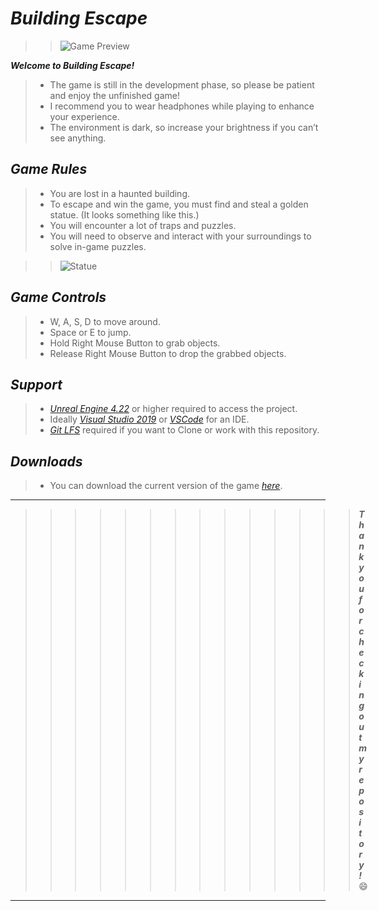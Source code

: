 # _Building Escape_
>>  ![Game Preview](https://lh6.googleusercontent.com/HNt-3-jfvo2cndMalbvuGOaUDO8kqybAI7mYPVtKXUbPipBKajQXtX26IEsN3Muktnt82oOQwQ_vURFRcU4nIbsv7eNITbdghprXfF_StNlspxFOytizRMGMcMMqw8P2vIkmlr8Z)

 **_Welcome to Building Escape!_**
> - The game is still in the development phase, so please be patient and enjoy the unfinished game!
> - I recommend you to wear headphones while playing to enhance your experience.
> - The environment is dark, so increase your brightness if you can’t see anything.

## _Game Rules_
> - You are lost in a haunted building.
> - To escape and win the game, you must find and steal a golden statue.
>   (It looks something like this.)
> - You will encounter a lot of traps and puzzles.
> - You will need to observe and interact with your surroundings to solve in-game puzzles.

>>  ![Statue](https://lh4.googleusercontent.com/GAa1KOKrG5PnMpL5kHvPvwJLmGurPEA5ZeWPAM5-mHM_5sp7zbGLAV7tzG2Tnx4QFgfxe5Y60UXpQvNptyyJw3YHFs-M7KMv8dO8fEzHG_cIucoiDFhrx7QwJKlK4DkwS-gAya0h)

## _Game Controls_
> - W, A, S, D to move around.
> - Space or E to jump.
> - Hold Right Mouse Button to grab objects.
> - Release Right Mouse Button to drop the grabbed objects.

## _Support_
> - [_Unreal Engine 4.22_](https://www.unrealengine.com/en-US/) or higher required to access the project.
> - Ideally [_Visual Studio 2019_](https://visualstudio.microsoft.com/) or [_VSCode_](https://code.visualstudio.com/) for an IDE.
> - [_Git LFS_](https://git-lfs.github.com/) required if you want to Clone or work with this repository.

## _Downloads_
> - You can download the current version of the game [_here_](https://drive.google.com/file/d/1Wyl-D9j0449leQb8HpPS7bIONa0yaa2U/view?usp=sharing).

---
>>>>>>>>>>>>>> **_Thank you for checking out my repository!_** 😄
---
 
